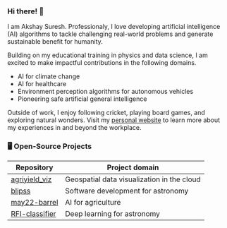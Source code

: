### Hi there! 👋

<!--
**akshaysuresh1/akshaysuresh1** is a ✨ _special_ ✨ repository because its `README.md` (this file) appears on your GitHub profile.

Here are some ideas to get you started:

- 🔭 I’m currently working on ...
- 🌱 I’m currently learning ...
- 👯 I’m looking to collaborate on ...
- 🤔 I’m looking for help with ...
- 💬 Ask me about ...
- 📫 How to reach me: ...
- 😄 Pronouns: ...
- ⚡ Fun fact: ...
-->
I am Akshay Suresh. Professionaly, I love developing artificial intelligence (AI) algorithms to tackle challenging real-world problems and generate sustainable benefit for humanity.

Building on my educational training in physics and data science, I am excited to make impactful contributions in the following domains.
- AI for climate change
- AI for healthcare
- Environment perception algorithms for autonomous vehicles
- Pioneering safe artificial general intelligence

Outside of work, I enjoy following cricket, playing board games, and exploring natural wonders. Visit my [personal website](https://akshaysuresh1.com) to learn more about my experiences in and beyond the workplace.

### 🖥️ Open-Source Projects

| Repository | Project domain |
|--|--|
| [agriyield_viz](https://github.com/akshaysuresh1/agriyield_viz) | Geospatial data visualization in the cloud |
| [blipss](https://github.com/UCBerkeleySETI/blipss) | Software development for astronomy |
| [may22-barrel](https://github.com/akshaysuresh1/may22-barrel) | AI for agriculture |
| [RFI-classifier](https://github.com/akshaysuresh1/RFI-classifier) | Deep learning for astronomy |

